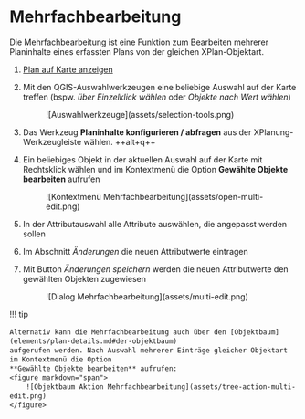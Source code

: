 # Mehrfachbearbeitung

Die Mehrfachbearbeitung ist eine Funktion zum Bearbeiten mehrerer Planinhalte eines erfassten Plans von der gleichen
XPlan-Objektart. 

1. [Plan auf Karte anzeigen](elements/plan-details.md#kartenanzeige)
2. Mit den QGIS-Auswahlwerkzeugen eine beliebige Auswahl auf der Karte treffen (bspw. _über Einzelklick wählen_ oder
   _Objekte nach Wert wählen_)
    <figure markdown="span">
        ![Auswahlwerkzeuge](assets/selection-tools.png)
    </figure>

3. Das Werkzeug **Planinhalte konfigurieren / abfragen** aus der XPlanung-Werkzeugleiste wählen. ++alt+q++
4. Ein beliebiges Objekt in der aktuellen Auswahl auf der Karte mit Rechtsklick wählen und im Kontextmenü die
   Option **Gewählte Objekte bearbeiten** aufrufen
    <figure markdown="span">
        ![Kontextmenü Mehrfachbearbeitung](assets/open-multi-edit.png)
    </figure>
5. In der Attributauswahl alle Attribute auswählen, die angepasst werden sollen
6. Im Abschnitt _Änderungen_ die neuen Attributwerte eintragen
7. Mit Button _Änderungen speichern_ werden die neuen Attributwerte den gewählten Objekten zugewiesen
    <figure markdown="span">
        ![Dialog Mehrfachbearbeitung](assets/multi-edit.png)
    </figure>

!!! tip

    Alternativ kann die Mehrfachbearbeitung auch über den [Objektbaum](elements/plan-details.md#der-objektbaum) 
    aufgerufen werden. Nach Auswahl mehrerer Einträge gleicher Objektart im Kontextmenü die Option 
    **Gewählte Objekte bearbeiten** aufrufen:
    <figure markdown="span">
        ![Objektbaum Aktion Mehrfachbearbeitung](assets/tree-action-multi-edit.png)
    </figure>